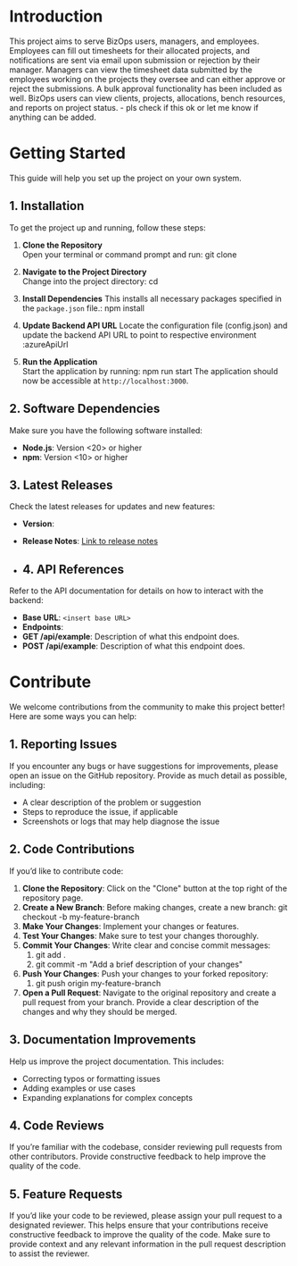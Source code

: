 # Introduction 
This project aims to serve BizOps users, managers, and employees. Employees can fill out timesheets for their allocated projects, and notifications are sent via email upon submission or rejection by their manager. Managers can view the timesheet data submitted by the employees working on the projects they oversee and can either approve or reject the submissions. A bulk approval functionality has been included as well. BizOps users can view clients, projects, allocations, bench resources, and reports on project status. - pls check if this ok or let me know if anything can be added.

# Getting Started

This guide will help you set up the project on your own system.

## 1. Installation
To get the project up and running, follow these steps:

1. **Clone the Repository**  
   Open your terminal or command prompt and run: git clone <ResourceMangement>

2. **Navigate to the Project Directory**  
    Change into the project directory: cd <ResourceMangement>

3. **Install Dependencies**
    This installs all necessary packages specified in the `package.json` file.: npm install

4. **Update Backend API URL** 
    Locate the configuration file (config.json) and update the backend API URL to point to respective environment :azureApiUrl

5. **Run the Application**  
    Start the application by running: npm run start
    The application should now be accessible at `http://localhost:3000`.

## 2. Software Dependencies
Make sure you have the following software installed:

- **Node.js**: Version <20> or higher
- **npm**: Version <10> or higher

## 3. Latest Releases
Check the latest releases for updates and new features:

- **Version**: <insert current version>
- **Release Notes**: [Link to release notes](<insert link to release notes>)

- ## 4. API References
Refer to the API documentation for details on how to interact with the backend:

- **Base URL**: `<insert base URL>`
- **Endpoints**:
- **GET /api/example**: Description of what this endpoint does.
- **POST /api/example**: Description of what this endpoint does.

# Contribute

We welcome contributions from the community to make this project better! Here are some ways you can help:

## 1. Reporting Issues
If you encounter any bugs or have suggestions for improvements, please open an issue on the GitHub repository. Provide as much detail as possible, including:
- A clear description of the problem or suggestion
- Steps to reproduce the issue, if applicable
- Screenshots or logs that may help diagnose the issue

## 2. Code Contributions
If you’d like to contribute code:
1. **Clone the Repository**: Click on the "Clone" button at the top right of the repository page.
2. **Create a New Branch**: Before making changes, create a new branch: git checkout -b my-feature-branch
3. **Make Your Changes**: Implement your changes or features.
4. **Test Your Changes**: Make sure to test your changes thoroughly.
5. **Commit Your Changes**: Write clear and concise commit messages:
    1. git add .
    2. git commit -m "Add a brief description of your changes"
6. **Push Your Changes**: Push your changes to your forked repository:
    1. git push origin my-feature-branch
7. **Open a Pull Request**: Navigate to the original repository and create a pull request from your branch. Provide a clear description of the changes and why they should be merged.

## 3. Documentation Improvements
Help us improve the project documentation. This includes:
- Correcting typos or formatting issues
- Adding examples or use cases
- Expanding explanations for complex concepts

## 4. Code Reviews
If you’re familiar with the codebase, consider reviewing pull requests from other contributors. Provide constructive feedback to help improve the quality of the code.

## 5. Feature Requests
If you’d like your code to be reviewed, please assign your pull request to a designated reviewer. This helps ensure that your contributions receive constructive feedback to improve the quality of the code. Make sure to provide context and any relevant information in the pull request description to assist the reviewer.




